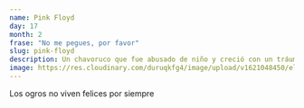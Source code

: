 ```yaml
---
name: Pink Floyd
day: 17
month: 2
frase: "No me pegues, por favor"
slug: pink-floyd
description: Un chavoruco que fue abusado de niño y creció con un tráuma hasta que salió del clóset para posteriormente ser víctima de las ofensas de Eminem
image: https://res.cloudinary.com/duruqkfg4/image/upload/v1621048450/elton_yq77yg.jpg
---
```


Los ogros no viven felices por siempre
